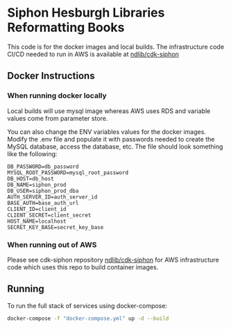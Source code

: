 # Siphon Hesburgh Libraries Reformatting Books  

This code is for the docker images and local builds.  The infrastructure code CI/CD needed to run in AWS is available at [ndlib/cdk-siphon](https://github.com/ndlib/cdk-siphon)

## Docker Instructions

### When running docker locally

Local builds will use mysql image whereas AWS uses RDS and variable values come from parameter store.

You can also change the ENV variables values for the docker images. Modify the .env file and populate it with passwords needed to create the MySQL database, access the database, etc. The file should look something like the following:

```console
DB_PASSWORD=db_password
MYSQL_ROOT_PASSWORD=mysql_root_password
DB_HOST=db_host
DB_NAME=siphon_prod
DB_USER=siphon_prod_dba
AUTH_SERVER_ID=auth_server_id
BASE_AUTH=base_auth_url
CLIENT_ID=client_id
CLIENT_SECRET=client_secret
HOST_NAME=localhost
SECRET_KEY_BASE=secret_key_base
```

### When running out of AWS

Please see cdk-siphon repository [ndlib/cdk-siphon](https://github.com/ndlib/cdk-siphon) for AWS infrastructure code which uses this repo to build container images.

## Running

To run the full stack of services using docker-compose:

```sh
docker-compose -f "docker-compose.yml" up -d --build
```

